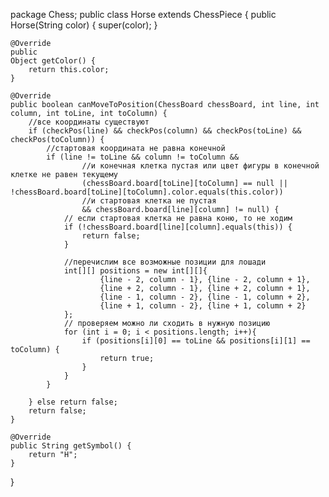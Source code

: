 package Chess;
public class Horse extends ChessPiece {
    public Horse(String color) {
        super(color);
    }

    @Override
    public
    Object getColor() {
        return this.color;
    }

    @Override
    public boolean canMoveToPosition(ChessBoard chessBoard, int line, int column, int toLine, int toColumn) {
        //все координаты существуют
        if (checkPos(line) && checkPos(column) && checkPos(toLine) && checkPos(toColumn)) {
            //стартовая координата не равна конечной
            if (line != toLine && column != toColumn &&
                    //и конечная клетка пустая или цвет фигуры в конечной клетке не равен текущему
                    (chessBoard.board[toLine][toColumn] == null || !chessBoard.board[toLine][toColumn].color.equals(this.color))
                    //и стартовая клетка не пустая
                    && chessBoard.board[line][column] != null) {
                // если стартовая клетка не равна коню, то не ходим
                if (!chessBoard.board[line][column].equals(this)) {
                    return false;
                }

                //перечислим все возможные позиции для лошади
                int[][] positions = new int[][]{
                        {line - 2, column - 1}, {line - 2, column + 1},
                        {line + 2, column - 1}, {line + 2, column + 1},
                        {line - 1, column - 2}, {line - 1, column + 2},
                        {line + 1, column - 2}, {line + 1, column + 2}
                };
                // проверяем можно ли сходить в нужную позицию
                for (int i = 0; i < positions.length; i++){
                    if (positions[i][0] == toLine && positions[i][1] == toColumn) {
                        return true;
                    }
                }
            }

        } else return false;
        return false;
    }

    @Override
    public String getSymbol() {
        return "H";
    }
}
